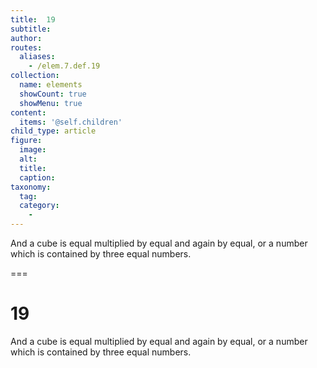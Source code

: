 ```yaml
---
title:  19
subtitle: 
author:
routes:
  aliases:
    - /elem.7.def.19
collection:
  name: elements
  showCount: true
  showMenu: true
content:
  items: '@self.children'
child_type: article
figure:
  image:
  alt:
  title:
  caption:
taxonomy:
  tag:
  category:
    - 
---
```


<p> And a <hi rend="bold">cube</hi> is equal multiplied by equal and again by equal, or a number which is contained by three equal numbers.</p>

===

<h1>19</h1>
<p> And a <span class="bold">cube</span> is equal multiplied by equal and again by equal, or a number which is contained by three equal numbers.</p>
